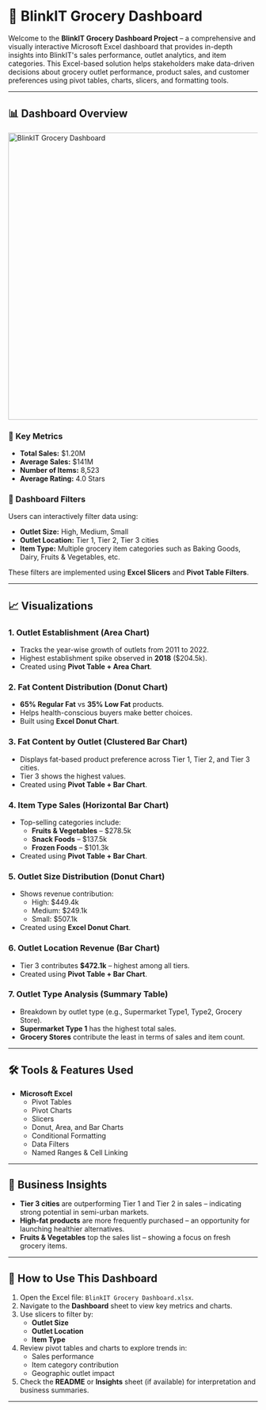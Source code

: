 # 🛒 BlinkIT Grocery Dashboard

Welcome to the **BlinkIT Grocery Dashboard Project** – a comprehensive and visually interactive Microsoft Excel dashboard that provides in-depth insights into BlinkIT's sales performance, outlet analytics, and item categories. This Excel-based solution helps stakeholders make data-driven decisions about grocery outlet performance, product sales, and customer preferences using pivot tables, charts, slicers, and formatting tools.

---

## 📊 Dashboard Overview
<img width="981" height="579" alt="BlinkIT Grocery Dashboard" src="https://github.com/user-attachments/assets/f7ea6a84-0dd9-4e07-bf57-eb6557d3c9dc" />


### 🔹 Key Metrics

* **Total Sales:** $1.20M  
* **Average Sales:** $141M  
* **Number of Items:** 8,523  
* **Average Rating:** 4.0 Stars

### 🔹 Dashboard Filters

Users can interactively filter data using:

* **Outlet Size:** High, Medium, Small  
* **Outlet Location:** Tier 1, Tier 2, Tier 3 cities  
* **Item Type:** Multiple grocery item categories such as Baking Goods, Dairy, Fruits & Vegetables, etc.

These filters are implemented using **Excel Slicers** and **Pivot Table Filters**.

---

## 📈 Visualizations

### 1. **Outlet Establishment (Area Chart)**

* Tracks the year-wise growth of outlets from 2011 to 2022.
* Highest establishment spike observed in **2018** ($204.5k).
* Created using **Pivot Table + Area Chart**.

### 2. **Fat Content Distribution (Donut Chart)**

* **65% Regular Fat** vs **35% Low Fat** products.
* Helps health-conscious buyers make better choices.
* Built using **Excel Donut Chart**.

### 3. **Fat Content by Outlet (Clustered Bar Chart)**

* Displays fat-based product preference across Tier 1, Tier 2, and Tier 3 cities.
* Tier 3 shows the highest values.
* Created using **Pivot Table + Bar Chart**.

### 4. **Item Type Sales (Horizontal Bar Chart)**

* Top-selling categories include:
  * **Fruits & Vegetables** – $278.5k  
  * **Snack Foods** – $137.5k  
  * **Frozen Foods** – $101.3k  
* Created using **Pivot Table + Bar Chart**.

### 5. **Outlet Size Distribution (Donut Chart)**

* Shows revenue contribution:
  * High: $449.4k  
  * Medium: $249.1k  
  * Small: $507.1k  
* Created using **Excel Donut Chart**.

### 6. **Outlet Location Revenue (Bar Chart)**

* Tier 3 contributes **$472.1k** – highest among all tiers.
* Created using **Pivot Table + Bar Chart**.

### 7. **Outlet Type Analysis (Summary Table)**

* Breakdown by outlet type (e.g., Supermarket Type1, Type2, Grocery Store).
* **Supermarket Type 1** has the highest total sales.
* **Grocery Stores** contribute the least in terms of sales and item count.

---



## 🛠️ Tools & Features Used

* **Microsoft Excel**
  * Pivot Tables
  * Pivot Charts
  * Slicers
  * Donut, Area, and Bar Charts
  * Conditional Formatting
  * Data Filters
  * Named Ranges & Cell Linking

---

## 🎯 Business Insights

* **Tier 3 cities** are outperforming Tier 1 and Tier 2 in sales – indicating strong potential in semi-urban markets.
* **High-fat products** are more frequently purchased – an opportunity for launching healthier alternatives.
* **Fruits & Vegetables** top the sales list – showing a focus on fresh grocery items.

---

## 📌 How to Use This Dashboard

1. Open the Excel file: `BlinkIT Grocery Dashboard.xlsx`.
2. Navigate to the **Dashboard** sheet to view key metrics and charts.
3. Use slicers to filter by:
   * **Outlet Size**
   * **Outlet Location**
   * **Item Type**
4. Review pivot tables and charts to explore trends in:
   * Sales performance
   * Item category contribution
   * Geographic outlet impact
5. Check the **README** or **Insights** sheet (if available) for interpretation and business summaries.

---
